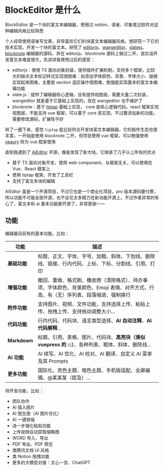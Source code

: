 # BlockEditor 是什么

BlockEditor 是一个块的富文本编辑器，使用过 notion、语雀、印象笔记软件对这种编辑风格比较熟悉


个人经常使用语雀写文章，非常喜欢它们的块富文本编辑器风格，想研究一下它的技术实现，开发一个块的富文本。研究了 [editorjs](https://editorjs.io/)、[wangeditor](https://www.wangeditor.com/)、[slatejs](https://docs.slatejs.org/)、[blocknote](https://www.blocknotejs.org/) 编辑器的源码，并在 editorjs、blocknote 源码上做过二开，说实话开发富文本难度很大，先讲讲我使用过后的感受：

- editorjs：使用 TS 面向对象封装，提供插件扩展机制，支持多个框架，比较大的缺点文本标记样式实现很困难：如添加字体颜色、背景、字体大小、链接实现起来困难，主要是 section 选区操作很困难，勉强能实现基本的富文本编辑功能
- slate.js：提供了编辑器核心逻辑，没有提供视图层，需要大量二次封装，wangeditor 就是基于它基础上实现的，现在 wangeditor 也不维护了
- blocknote：基于 [tiptap](https://tiptap.dev/docs/editor/introduction) 基础上实现， core 是核心逻辑代码，react 框架实现视图层，不能支持 vue 框架，可以基于 core 库实现，不过要添加新的功能，需要修改源码，扩展性不好


转了一圈下来，感觉 `tiptap` 是比较符合开发块富文本编辑器，它的插件生态也很丰富，一开始是使用 blocknote 二开，但项目使用 vue 框架，可以勉强使用 [veaury](https://github.com/devilwjp/veaury) 转为 vue 框架使用

直到我遇到了 [AiEditor](https://github.com/aieditor-team/AiEditor) 开源，像是发现了新大陆，它继承了几乎以上所有的优点

- 基于 TS 面向对象开发，使用 web component，与框架无关，可以使用在 Vue、React 框架上
- 使用 tiptap 框架，开发了工具栏
- 支持了富文本块的编辑

AiEditor 虽是一个开源项目，不过它也是一个商业化项目，pro 版本源码要付费，所以功能不可能全部开源，也不会花太多精力在新功能开源上，不过作者非常的有心了，富文本和 ai 基本功能都开源了，非常感谢～～


## 功能

编辑器目前有的基本功能，比如：

| 功能            | 描述                                                                    |
|---------------|-----------------------------------------------------------------------|
| **基础功能**      | 标题、正文、字体、字号、加粗、斜体、下划线、删除线、链接、行内代码、上标、下标、分割线、引用、打印                     |
| **增强功能**      | 撤回、重做、格式刷、橡皮擦（清除格式）、待办事项、字体颜色、背景颜色、Emoji 表情、对齐方式、行高、有（无）序列表、段落缩进、强制换行 |
| **附件功能**      | 支持图片、视频、文件功能，支持选择上传、粘贴上传、拖拽上传、支持拖动调整大小...                             |
| **代码功能**      | 行内代码、代码块、语言类型选择、**AI 自动注释**、**AI 代码解释**...                            |
| **Markdown**  | 标题、引用、表格、图片、代码块、**高亮块（类似 vuepress 的 :::）**、各种列表、粗体、斜体、删除线...          |
| **AI 功能**     | AI 续写、AI 优化、AI 校对、AI 翻译、自定义 AI 菜单及其 Prompts                           |
| **更多功能**      | 国际化、亮色主题、暗色主题、手机版适配、全屏编辑、@某某某（提及）...                                  |


待开发功能，比如：

* 团队协作
* AI 插入图片
* AI 图生图（AI 图片优化）
* AI 一键排版
* 进一步强化粘贴功能
* 上传视频自动获取缩略图
* WORD 导入、导出
* PDF 导出、PDF 预览
* 类腾讯文档 UI 风格
* 类 Notion 拖拽功能
* 更多的大模型对接：文心一言、ChatGPT
